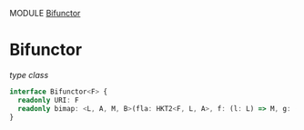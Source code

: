 MODULE [Bifunctor](https://github.com/gcanti/fp-ts/blob/master/src/Bifunctor.ts)

# Bifunctor

_type class_

```ts
interface Bifunctor<F> {
  readonly URI: F
  readonly bimap: <L, A, M, B>(fla: HKT2<F, L, A>, f: (l: L) => M, g: (a: A) => B) => HKT2<F, M, B>
}
```
